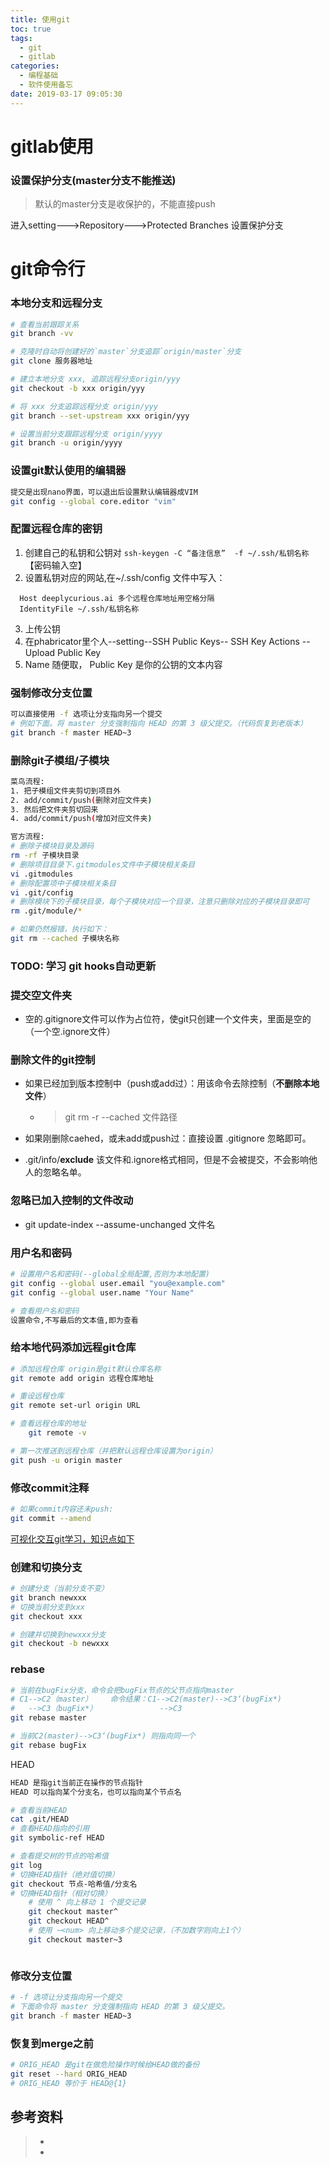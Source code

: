 ```yaml
---
title: 使用git
toc: true
tags:
  - git
  - gitlab
categories:
  - 编程基础
  - 软件使用备忘
date: 2019-03-17 09:05:30
---
```




# gitlab使用

### 设置保护分支(master分支不能推送)

> 默认的master分支是收保护的，不能直接push

进入setting--->Repository--->Protected Branches   设置保护分支



# git命令行

### 本地分支和远程分支

```bash
# 查看当前跟踪关系
git branch -vv

# 克隆时自动将创建好的`master`分支追踪`origin/master`分支
git clone 服务器地址

# 建立本地分支 xxx, 追踪远程分支origin/yyy
git checkout -b xxx origin/yyy

# 将 xxx 分支追踪远程分支 origin/yyy
git branch --set-upstream xxx origin/yyy

# 设置当前分支跟踪远程分支 origin/yyyy
git branch -u origin/yyyy
```



### 设置git默认使用的编辑器

```bash
提交是出现nano界面，可以退出后设置默认编辑器成VIM
git config --global core.editor "vim"
```

### 配置远程仓库的密钥

1. 创建自己的私钥和公钥对
   ``` ssh-keygen -C “备注信息”  -f ~/.ssh/私钥名称 ```       【密码输入空】
2. 设置私钥对应的网站,在~/.ssh/config 文件中写入：

```
  Host deeplycurious.ai 多个远程仓库地址用空格分隔
  IdentityFile ~/.ssh/私钥名称
```

3. 上传公钥
4. 在phabricator里个人--setting--SSH Public Keys-- SSH Key Actions -- Upload Public Key
5. Name 随便取， Public Key 是你的公钥的文本内容

### 强制修改分支位置

```bash
可以直接使用 -f 选项让分支指向另一个提交
# 例如下面。将 master 分支强制指向 HEAD 的第 3 级父提交。（代码恢复到老版本）
git branch -f master HEAD~3
```

### 删除git子模组/子模块

```bash
菜鸟流程:
1. 把子模组文件夹剪切到项目外
2. add/commit/push(删除对应文件夹)
3. 然后把文件夹剪切回来
4. add/commit/push(增加对应文件夹)

官方流程:
# 删除子模块目录及源码
rm -rf 子模块目录 
# 删除项目目录下.gitmodules文件中子模块相关条目
vi .gitmodules 
# 删除配置项中子模块相关条目
vi .git/config 
# 删除模块下的子模块目录，每个子模块对应一个目录，注意只删除对应的子模块目录即可
rm .git/module/* 

# 如果仍然报错，执行如下：
git rm --cached 子模块名称
```



### TODO: 学习  git hooks自动更新

### 提交空文件夹

- 空的.gitignore文件可以作为占位符，使git只创建一个文件夹，里面是空的（一个空.ignore文件）



### 删除文件的git控制

- 如果已经加到版本控制中（push或add过）：用该命令去除控制（**不删除本地文件**）

  - > git  rm  -r  --cached   文件路径

- 如果刚删除caehed，或未add或push过：直接设置  .gitignore 忽略即可。

- .git/info/**exclude** 该文件和.ignore格式相同，但是不会被提交，不会影响他人的忽略名单。



### 忽略已加入控制的文件改动

- git update-index --assume-unchanged 文件名

### 用户名和密码

```bash
# 设置用户名和密码(--global全局配置,否则为本地配置)
git config --global user.email "you@example.com"
git config --global user.name "Your Name"

# 查看用户名和密码
设置命令,不写最后的文本值,即为查看
```

### 给本地代码添加远程git仓库

```bash
# 添加远程仓库 origin是git默认仓库名称
git remote add origin 远程仓库地址

# 重设远程仓库
git remote set-url origin URL

# 查看远程仓库的地址
    git remote -v

# 第一次推送到远程仓库（并把默认远程仓库设置为origin）
git push -u origin master
```

### 修改commit注释

```bash
# 如果commit内容还未push:
git commit --amend
```







[可视化交互git学习，知识点如下](https://learngitbranching.js.org/?demo)

### 创建和切换分支

```bash
# 创建分支（当前分支不变）
git branch newxxx
# 切换当前分支到xxx
git checkout xxx

# 创建并切换到newxxx分支
git checkout -b newxxx
```



### rebase

```bash
# 当前在bugFix分支，命令会把bugFix节点的父节点指向master
# C1-->C2（master）    命令结果：C1-->C2(master)-->C3‘(bugFix*)
#   -->C3（bugFix*）              -->C3
git rebase master

# 当前C2(master)-->C3‘(bugFix*) 则指向同一个
git rebase bugFix
```

HEAD

```bash
HEAD 是指git当前正在操作的节点指针
HEAD 可以指向某个分支名，也可以指向某个节点名

# 查看当前HEAD 
cat .git/HEAD
# 查看HEAD指向的引用
git symbolic-ref HEAD

# 查看提交树的节点的哈希值
git log
# 切换HEAD指针（绝对值切换）
git checkout 节点-哈希值/分支名
# 切换HEAD指针（相对切换）
    # 使用 ^ 向上移动 1 个提交记录
	git checkout master^
	git checkout HEAD^
	# 使用 ~<num> 向上移动多个提交记录，（不加数字则向上1个）
	git checkout master~3



```

### 修改分支位置

```bash
# -f 选项让分支指向另一个提交
# 下面命令将 master 分支强制指向 HEAD 的第 3 级父提交。
git branch -f master HEAD~3


```

### 恢复到merge之前

```bash
# ORIG_HEAD 是git在做危险操作时候给HEAD做的备份
git reset --hard ORIG_HEAD
# ORIG_HEAD 等价于 HEAD@{1}  
```





## 参考资料

> - []()
> - []()
